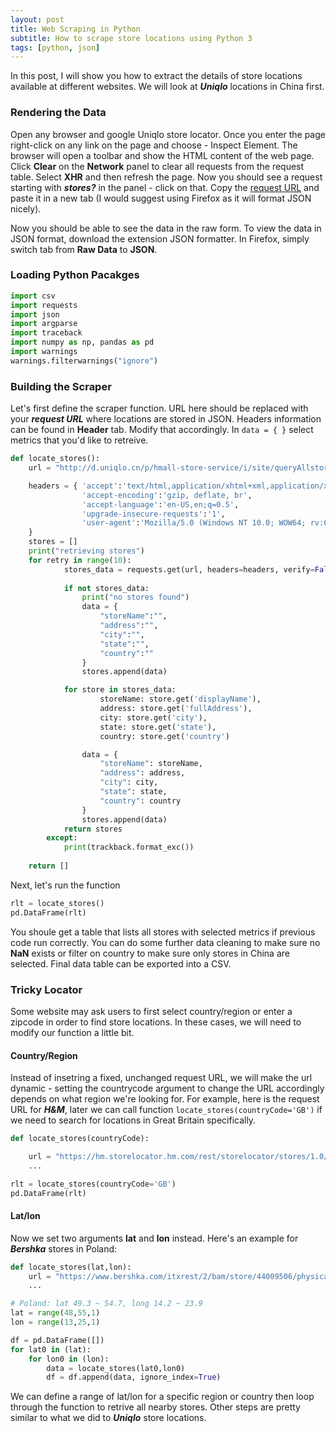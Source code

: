 ```yaml
---
layout: post
title: Web Scraping in Python
subtitle: How to scrape store locations using Python 3
tags: [python, json]
---
```


In this post, I will show you how to extract the details of store locations available at different websites. We will look at _**Uniqlo**_ locations in China first.

### Rendering the Data
Open any browser and google Uniqlo store locator. Once you enter the page right-click on any link on the page and choose - Inspect Element. The browser will open a toolbar and show the HTML content of the web page. Click **Clear** on the **Network** panel to clear all requests from the request table. Select **XHR** and then refresh the page. Now you should see a request starting with _**stores?**_ in the panel - click on that. Copy the [request URL](http://d.uniqlo.cn/p/hmall-store-service/i/site/queryAllstoreToJson/zh_CN) and paste it in a new tab (I would suggest using Firefox as it will format JSON nicely). 

Now you should be able to see the data in the raw form. To view the data in JSON format, download the extension JSON formatter. In Firefox, simply switch tab from **Raw Data** to **JSON**.

### Loading Python Pacakges
```python
import csv
import requests
import json
import argparse
import traceback
import numpy as np, pandas as pd
import warnings
warnings.filterwarnings("ignore")
```

### Building the Scraper
Let's first define the scraper function. URL here should be replaced with your ***request URL*** where locations are stored in JSON. Headers information can be found in **Header** tab. Modify that accordingly. In ```data = { }``` select metrics that you'd like to retreive.

```python
def locate_stores():
    url = "http://d.uniqlo.cn/p/hmall-store-service/i/site/queryAllstoreToJson/zh_CN"

    headers = { 'accept':'text/html,application/xhtml+xml,application/xml;q=0.9,*/*;q=0.8',
                'accept-encoding':'gzip, deflate, br',
                'accept-language':'en-US,en;q=0.5',
                'upgrade-insecure-requests':'1',
                'user-agent':'Mozilla/5.0 (Windows NT 10.0; WOW64; rv:68.0) Gecko/20100101 Firefox/68.0'
    }
    stores = []
    print("retrieving stores")
    for retry in range(10):          
            stores_data = requests.get(url, headers=headers, verify=False).json().get("resp",[])
            
            if not stores_data:
                print("no stores found")
                data = {
                    "storeName":"",
                    "address":"",
                    "city":"",
                    "state":"",
                    "country":""
                }
                stores.append(data)

            for store in stores_data:
                    storeName: store.get('displayName'),
                    address: store.get('fullAddress'),
                    city: store.get('city'),
                    state: store.get('state'),
                    country: store.get('country')

                data = {
                    "storeName": storeName,
                    "address": address,
                    "city": city,
                    "state": state,
                    "country": country
                }
                stores.append(data)
            return stores
        except:
            print(trackback.format_exc())
    
    return []
```

Next, let's run the function

```python
rlt = locate_stores()
pd.DataFrame(rlt)
```

You shoule get a table that lists all stores with selected metrics if previous code run correctly. You can do some further data cleaning to make sure no **NaN** exists or filter on country to make sure only stores in China are selected. Final data table can be exported into a CSV.

### Tricky Locator

Some website may ask users to first select country/region or enter a zipcode in order to find store locations. In these cases, we will need to modify our function a little bit.

#### Country/Region

Instead of insetring a fixed, unchanged request URL, we will make the url dynamic - setting the countrycode argument to change the URL accordingly depends on what region we're looking for. For example, here is the request URL for _**H&M**_, later we can call function ```locate_stores(countryCode='GB')``` if we need to search for locations in Great Britain specifically.

```python
def locate_stores(countryCode):

    url = "https://hm.storelocator.hm.com/rest/storelocator/stores/1.0/locale/en_US/country/%s?_type=json"%(countryCode)
    ...

rlt = locate_stores(countryCode='GB')
pd.DataFrame(rlt)
```

#### Lat/lon

Now we set two arguments **lat** and **lon** instead. Here's an example for _**Bershka**_ stores in Poland:

```python
def locate_stores(lat,lon):
    url = "https://www.bershka.com/itxrest/2/bam/store/44009506/physical-store?latitude=%s&longitude=%s"%(lat,lon)
    ...

# Poland: lat 49.3 ~ 54.7, long 14.2 ~ 23.9
lat = range(48,55,1)
lon = range(13,25,1)

df = pd.DataFrame([])
for lat0 in (lat):
    for lon0 in (lon):
        data = locate_stores(lat0,lon0)
        df = df.append(data, ignore_index=True)
```

We can define a range of lat/lon for a specific region or country then loop through the function to retrive all nearby stores. Other steps are pretty similar to what we did to _**Uniqlo**_ store locations.


